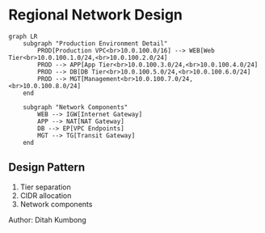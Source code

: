 # Regional Network Design

```mermaid
graph LR
    subgraph "Production Environment Detail"
        PROD[Production VPC<br>10.0.100.0/16] --> WEB[Web Tier<br>10.0.100.1.0/24,<br>10.0.100.2.0/24]
        PROD --> APP[App Tier<br>10.0.100.3.0/24,<br>10.0.100.4.0/24]
        PROD --> DB[DB Tier<br>10.0.100.5.0/24,<br>10.0.100.6.0/24]
        PROD --> MGT[Management<br>10.0.100.7.0/24,<br>10.0.100.8.0/24]
    end

    subgraph "Network Components"
        WEB --> IGW[Internet Gateway]
        APP --> NAT[NAT Gateway]
        DB --> EP[VPC Endpoints]
        MGT --> TG[Transit Gateway]
    end
```

## Design Pattern
1. Tier separation
2. CIDR allocation
3. Network components

Author: Ditah Kumbong
